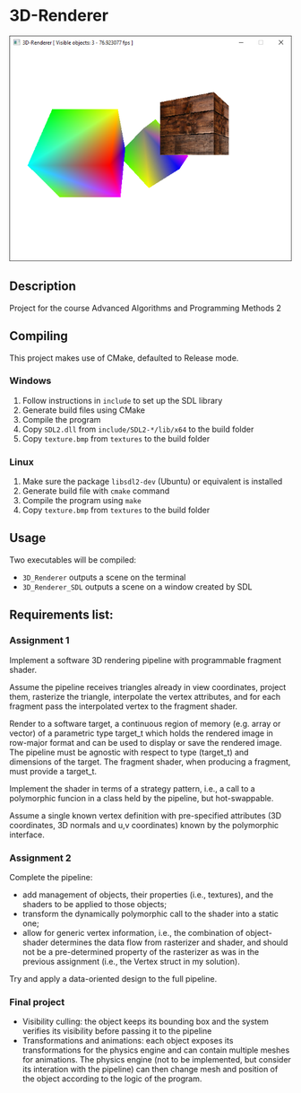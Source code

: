 # 3D-Renderer

![sdl](report/sdl.png)

## Description

Project for the course Advanced Algorithms and Programming Methods 2

## Compiling

This project makes use of CMake, defaulted to Release mode.

### Windows

1. Follow instructions in `include` to set up the SDL library
2. Generate build files using CMake
3. Compile the program
4. Copy `SDL2.dll` from `include/SDL2-*/lib/x64` to the build folder
5. Copy `texture.bmp` from `textures` to the build folder

### Linux
1. Make sure the package `libsdl2-dev` (Ubuntu) or equivalent is installed
2. Generate build file with `cmake` command
3. Compile the program using `make`
4. Copy `texture.bmp` from `textures` to the build folder

## Usage

Two executables will be compiled:
- `3D_Renderer` outputs a scene on the terminal
- `3D_Renderer_SDL` outputs a scene on a window created by SDL

## Requirements list:

### Assignment 1

Implement a software 3D rendering pipeline with programmable fragment shader.

Assume the pipeline receives triangles already in view coordinates, project them, rasterize the triangle, interpolate the vertex attributes, and for each fragment pass the interpolated vertex to the fragment shader.

Render to a software target, a continuous region of memory (e.g. array or vector) of a parametric type target_t which holds the rendered image in row-major format and can be used to display or save the rendered image. The pipeline must be agnostic with respect to type (target_t) and dimensions of the target. The fragment shader, when producing a fragment, must provide a target_t.

Implement the shader in terms of a strategy pattern, i.e., a call to a polymorphic funcion in a class held by the pipeline, but hot-swappable.

Assume a single known vertex definition with pre-specified attributes (3D coordinates, 3D normals and u,v coordinates) known by the polymorphic interface.

### Assignment 2

Complete the pipeline:

- add management of objects, their properties (i.e., textures), and the shaders to be applied to those objects;
- transform the dynamically polymorphic call to the shader into a static one;
- allow for generic vertex information, i.e., the combination of object-shader determines the data flow from rasterizer and shader, and should not be a pre-determined property of the rasterizer as was in the previous assignment (i.e., the Vertex struct in my solution).

Try and apply a data-oriented design to the full pipeline.

### Final project

- Visibility culling: the object keeps its bounding box and the system verifies its visibility before passing it to the pipeline
- Transformations and animations: each object exposes its transformations for the physics engine and can contain multiple meshes for animations. The physics engine (not to be implemented, but consider its interation with the pipeline) can then change mesh and position of the object according to the logic of the program.
